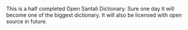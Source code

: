 This is a half completed Open Santali Dictionary. Sure one day it will become one of the biggest dictionary. It will also be licensed with open source in future.